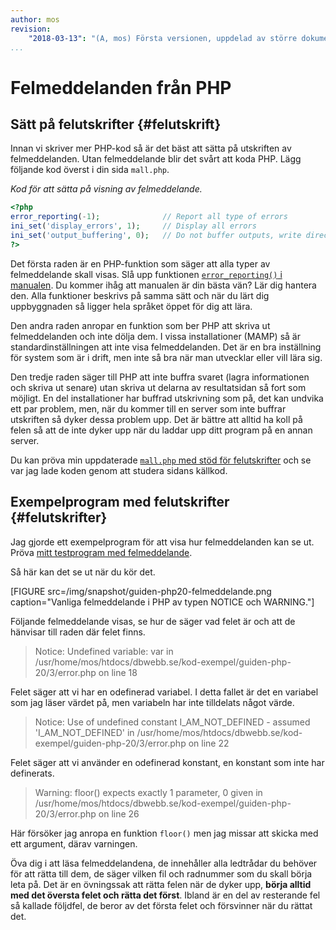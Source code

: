 ```yaml
---
author: mos
revision:
    "2018-03-13": "(A, mos) Första versionen, uppdelad av större dokument."
...
```

Felmeddelanden från PHP
=======================



Sätt på felutskrifter {#felutskrift}
-----------------------

Innan vi skriver mer PHP-kod så är det bäst att sätta på utskriften av felmeddelanden. Utan felmeddelande blir det svårt att koda PHP. Lägg följande kod överst i din sida `mall.php`.

*Kod för att sätta på visning av felmeddelande.*

```php
<?php
error_reporting(-1);              // Report all type of errors
ini_set('display_errors', 1);     // Display all errors 
ini_set('output_buffering', 0);   // Do not buffer outputs, write directly
?>
```

Det första raden är en PHP-funktion som säger att alla typer av felmeddelande skall visas. Slå upp funktionen [`error_reporting()` i manualen](http://php.net/manual/en/function.error-reporting.php). Du kommer ihåg att manualen är din bästa vän? Lär dig hantera den. Alla funktioner beskrivs på samma sätt och när du lärt dig uppbyggnaden så ligger hela språket öppet för dig att lära.

Den andra raden anropar en funktion som ber PHP att skriva ut felmeddelanden och inte dölja dem. I vissa installationer (MAMP) så är standardinställningen att inte visa felmeddelanden. Det är en bra inställning för system som är i drift, men inte så bra när man utvecklar eller vill lära sig.

Den tredje raden säger till PHP att inte buffra svaret (lagra informationen och skriva ut senare) utan skriva ut delarna av resultatsidan  så fort som möjligt. En del installationer har buffrad utskrivning som på, det kan undvika ett par problem, men, när du kommer till en server som inte buffrar utskriften så dyker dessa problem upp. Det är bättre att alltid ha koll på felen så att de inte dyker upp när du laddar upp ditt program på en annan server.

Du kan pröva min uppdaterade [`mall.php` med stöd för felutskrifter](kod-exempel/guiden-php-20/3/mall.php) och se var jag lade koden genom att studera sidans källkod.



Exempelprogram med felutskrifter {#felutskrifter}
-----------------------

Jag gjorde ett exempelprogram för att visa hur felmeddelanden kan se ut. Pröva [mitt testprogram med felmeddelande](kod-exempel/guiden-php-20/3/error.php).

Så här kan det se ut när du kör det.

[FIGURE src=/img/snapshot/guiden-php20-felmeddelande.png caption="Vanliga felmeddelande i PHP av typen NOTICE och WARNING."]

Följande felmeddelande visas, se hur de säger vad felet är och att de hänvisar till raden där felet finns.

 > Notice: Undefined variable: var in /usr/home/mos/htdocs/dbwebb.se/kod-exempel/guiden-php-20/3/error.php on line 18

Felet säger att vi har en odefinerad variabel. I detta fallet är det en variabel som jag läser värdet på, men variabeln har inte tilldelats något värde.

 > Notice: Use of undefined constant I_AM_NOT_DEFINED - assumed 'I_AM_NOT_DEFINED' in /usr/home/mos/htdocs/dbwebb.se/kod-exempel/guiden-php-20/3/error.php on line 22

Felet säger att vi använder en odefinerad konstant, en konstant som inte har definerats.

 > Warning: floor() expects exactly 1 parameter, 0 given in /usr/home/mos/htdocs/dbwebb.se/kod-exempel/guiden-php-20/3/error.php on line 26

Här försöker jag anropa en funktion `floor()` men jag missar att skicka med ett argument, därav varningen.

Öva dig i att läsa felmeddelandena, de innehåller alla ledtrådar du behöver för att rätta till dem, de säger vilken fil och radnummer som du skall börja leta på. Det är en övningssak att rätta felen när de dyker upp, **börja alltid med det översta felet och rätta det först**. Ibland är en del av resterande fel så kallade följdfel, de beror av det första felet och försvinner när du rättat det.
  
